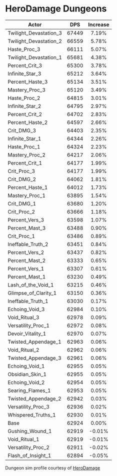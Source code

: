# HeroDamage Dungeons
| Actor | DPS | Increase |
|---|:---:|:---:|
|Twilight_Devastation_3|67449|7.19%|
|Twilight_Devastation_2|66559|5.78%|
|Haste_Proc_3|66111|5.07%|
|Twilight_Devastation_1|65681|4.38%|
|Percent_Crit_3|65300|3.78%|
|Infinite_Star_3|65212|3.64%|
|Percent_Haste_3|65134|3.51%|
|Mastery_Proc_3|65120|3.49%|
|Haste_Proc_2|64815|3.01%|
|Infinite_Star_2|64795|2.97%|
|Percent_Crit_2|64702|2.83%|
|Percent_Haste_2|64597|2.66%|
|Crit_DMG_3|64403|2.35%|
|Infinite_Star_1|64344|2.26%|
|Haste_Proc_1|64324|2.23%|
|Mastery_Proc_2|64217|2.06%|
|Percent_Crit_1|64177|1.99%|
|Crit_Proc_3|64177|1.99%|
|Crit_DMG_2|64062|1.81%|
|Percent_Haste_1|64012|1.73%|
|Mastery_Proc_1|63895|1.54%|
|Crit_DMG_1|63680|1.20%|
|Crit_Proc_2|63666|1.18%|
|Percent_Vers_3|63598|1.07%|
|Percent_Mast_3|63488|0.90%|
|Crit_Proc_1|63486|0.89%|
|Ineffable_Truth_2|63451|0.84%|
|Percent_Vers_2|63437|0.82%|
|Percent_Mast_2|63333|0.65%|
|Percent_Vers_1|63307|0.61%|
|Percent_Mast_1|63230|0.49%|
|Lash_of_the_Void_1|63215|0.46%|
|Glimpse_of_Clarity_1|63150|0.36%|
|Ineffable_Truth_1|63030|0.17%|
|Echoing_Void_3|62984|0.10%|
|Void_Ritual_3|62978|0.09%|
|Versatility_Proc_1|62972|0.08%|
|Devoir_Vitality_1|62970|0.07%|
|Twisted_Appendage_1|62963|0.06%|
|Void_Ritual_2|62962|0.06%|
|Twisted_Appendage_3|62961|0.06%|
|Echoing_Void_1|62955|0.05%|
|Obsidian_Skin_1|62955|0.05%|
|Echoing_Void_2|62954|0.05%|
|Searing_Flames_1|62953|0.05%|
|Twisted_Appendage_2|62942|0.03%|
|Versatility_Proc_3|62936|0.02%|
|Whispered_Truths_1|62930|0.01%|
|Base|62924|0.00%|
|Gushing_Wound_1|62919|-0.01%|
|Void_Ritual_1|62919|-0.01%|
|Versatility_Proc_2|62911|-0.02%|
|Flash_of_Insight_1|62894|-0.05%|

 Dungeon sim profile courtesy of [HeroDamage](https://www.herodamage.com/)